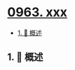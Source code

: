# [0963. xxx](https://github.com/Tdahuyou/TNotes.leetcode/tree/main/notes/0963.%20xxx)

<!-- region:toc -->

- [1. 📝 概述](#1--概述)

<!-- endregion:toc -->

## 1. 📝 概述
